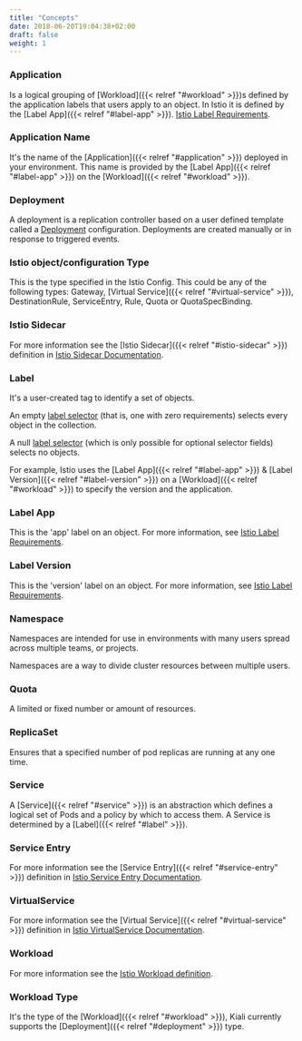 ```yaml
---
title: "Concepts"
date: 2018-06-20T19:04:38+02:00
draft: false
weight: 1
---
```


### Application

Is a logical grouping of [Workload]({{< relref "#workload" >}})s defined by the application labels that users apply to an object. In Istio it is defined by the [Label App]({{< relref "#label-app" >}}). [Istio Label Requirements](link:https://istio.io/docs/setup/kubernetes/spec-requirements/).

### Application Name

It's the name of the [Application]({{< relref "#application" >}}) deployed in your environment. This name is provided by the [Label App]({{< relref "#label-app" >}}) on the [Workload]({{< relref "#workload" >}}).

### Deployment

A deployment is a replication controller based on a user defined template called a [Deployment](https://kiali.io/documentation/latest/glossary/concepts/#_deployment) configuration. Deployments are created manually or in response to triggered events.

### Istio object/configuration Type

This is the type specified in the Istio Config. This could be any of the following types: Gateway, [Virtual Service]({{< relref "#virtual-service" >}}), DestinationRule, ServiceEntry, Rule, Quota or QuotaSpecBinding.

### Istio Sidecar

For more information see the [Istio Sidecar]({{< relref "#istio-sidecar" >}}) definition in [Istio Sidecar Documentation](link:https://istio.io/v1.5/docs/reference/commands/sidecar-injector/).

### Label

It's a user-created tag to identify a set of objects.

An empty [label selector](link:https://kubernetes.io/docs/concepts/overview/working-with-objects/labels/) (that is, one with zero requirements) selects every object in the collection.

A null [label selector](link:https://kubernetes.io/docs/concepts/overview/working-with-objects/labels/) (which is only possible for optional selector fields) selects no objects.

For example, Istio uses the [Label App]({{< relref "#label-app" >}}) & [Label Version]({{< relref "#label-version" >}}) on a [Workload]({{< relref "#workload" >}}) to specify the version and the application.

### Label App

This is the 'app' label on an object. For more information, see [Istio Label Requirements](https://istio.io/docs/setup/kubernetes/spec-requirements/).

### Label Version

This is the 'version' label on an object. For more information, see [Istio Label Requirements](https://istio.io/docs/setup/kubernetes/spec-requirements/).

### Namespace

Namespaces are intended for use in environments with many users spread across multiple teams, or projects.

Namespaces are a way to divide cluster resources between multiple users.

### Quota

A limited or fixed number or amount of resources.

### ReplicaSet

Ensures that a specified number of pod replicas are running at any one time.

### Service

A [Service]({{< relref "#service" >}}) is an abstraction which defines a logical set of Pods and a policy by which to access them.  A Service is determined by a [Label]({{< relref "#label" >}}).

### Service Entry

For more information see the [Service Entry]({{< relref "#service-entry" >}}) definition in [Istio Service Entry Documentation](link:https://istio.io/docs/reference/config/networking/service-entry).

### VirtualService

For more information see the [Virtual Service]({{< relref "#virtual-service" >}}) definition in [Istio VirtualService Documentation](link:https://istio.io/docs/reference/config/networking/virtual-service).

### Workload

For more information see the [Istio Workload definition](link:https://istio.io/help/glossary/#workload).

### Workload Type

It's the type of the [Workload]({{< relref "#workload" >}}), Kiali currently supports the [Deployment]({{< relref "#deployment" >}}) type.
